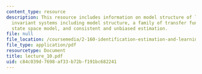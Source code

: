 ```yaml
---
content_type: resource
description: This resource includes information on model structure of linear time
  invariant systems including model structure, a family of transfer function models,
  state space model, and consistent and unbiased estimation.
file: null
file_location: /coursemedia/2-160-identification-estimation-and-learning-spring-2006/c84c039d7698af33b72bf191bc682241_lecture_10.pdf
file_type: application/pdf
resourcetype: Document
title: lecture_10.pdf
uid: c84c039d-7698-af33-b72b-f191bc682241
---
```

